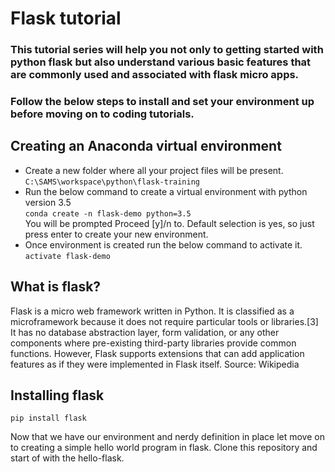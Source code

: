 # Flask tutorial

### This tutorial series will help you not only to getting started with python flask but also understand various basic features that are commonly used and associated with flask micro apps.

### Follow the below steps to install and set your environment up before moving on to coding tutorials.

## Creating an Anaconda virtual environment
* Create a new folder where all your project files will be present.<br/>
  `C:\SAMS\workspace\python\flask-training`<br/>
* Run the below command to create a virtual environment with python version 3.5 <br/>
  `conda create -n flask-demo python=3.5` <br/>
  You will be prompted Proceed [y]/n to. Default selection is yes, so just press enter to create your new environment.
* Once environment is created run the below command to activate it.<br/>
  `activate flask-demo`<br/>

## What is flask?
Flask is a micro web framework written in Python. It is classified as a microframework because it does not require particular tools or libraries.[3] It has no database abstraction layer, form validation, or any other components where pre-existing third-party libraries provide common functions. However, Flask supports extensions that can add application features as if they were implemented in Flask itself.
Source: Wikipedia


## Installing flask
`pip install flask`

Now that we have our environment and nerdy definition in place let move on to creating a simple hello world program in flask. Clone this repository and start of with the hello-flask.
